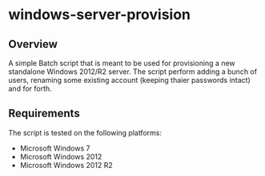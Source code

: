 # windows-server-provision

## Overview

A simple Batch script that is meant to be used for provisioning a new standalone Windows 2012/R2 server. The script perform adding a bunch of users, renaming some existing account (keeping thaier passwords intact) and for forth.

## Requirements

The script is tested on the following platforms:

- Microsoft Windows 7
- Microsoft Windows 2012
- Microsoft Windows 2012 R2
